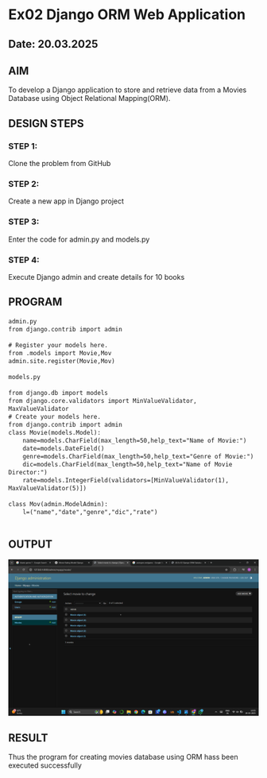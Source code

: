 # Ex02 Django ORM Web Application
## Date: 20.03.2025

## AIM
To develop a Django application to store and retrieve data from a Movies Database using Object Relational Mapping(ORM).


## DESIGN STEPS

### STEP 1:
Clone the problem from GitHub

### STEP 2:
Create a new app in Django project

### STEP 3:
Enter the code for admin.py and models.py

### STEP 4:
Execute Django admin and create details for 10 books

## PROGRAM
```
admin.py
from django.contrib import admin

# Register your models here.
from .models import Movie,Mov
admin.site.register(Movie,Mov)

models.py

from django.db import models
from django.core.validators import MinValueValidator, MaxValueValidator
# Create your models here.
from django.contrib import admin
class Movie(models.Model):
    name=models.CharField(max_length=50,help_text="Name of Movie:")
    date=models.DateField()
    genre=models.CharField(max_length=50,help_text="Genre of Movie:")
    dic=models.CharField(max_length=50,help_text="Name of Movie Director:")
    rate=models.IntegerField(validators=[MinValueValidator(1), MaxValueValidator(5)])

class Mov(admin.ModelAdmin):
    l=("name","date","genre","dic","rate")


```


## OUTPUT
![alt text](<Screenshot 2025-03-20 135547.png>)


## RESULT
Thus the program for creating movies database using ORM hass been executed successfully

